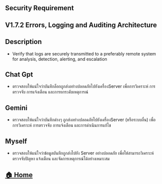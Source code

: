 ## Security Requirement

## V1.7.2 Errors, Logging and Auditing Architecture

## Description
* Verify that logs are securely transmitted to a preferably remote system for
analysis, detection, alerting, and escalation

## Chat Gpt
* ตรวจสอบให้แน่ใจว่าบันทึกล็อกถูกส่งอย่างปลอดภัยไปยังเครื่องServer เพื่อการวิเคราะห์ การตรวจจับ การแจ้งเตือน และการยกระดับเหตุการณ์

## Gemini
* ตรวจสอบให้แน่ใจว่าบันทึกต่างๆ ถูกส่งอย่างปลอดภัยไปยังเครื่องServer (หรือระบบอื่น) เพื่อการวิเคราะห์ การตรวจจับ การแจ้งเตือน และการดำเนินการแก้ไข


## Myself
* ตรวจสอบให้แน่ใจว่าข้อมูลบันทึกถูกส่งไปยัง Server อย่างปลอดภัย เพื่อให้สามารถวิเคราะห์ ตรวจจับปัญหา แจ้งเตือน และจัดการเหตุการณ์ได้อย่างเหมาะสม


## [🏠 Home](README.md)
